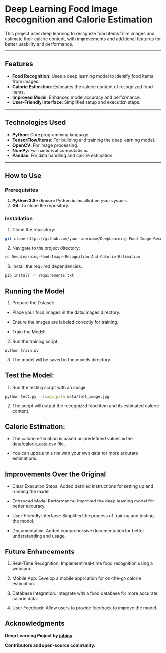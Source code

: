 # Deep Learning Food Image Recognition and Calorie Estimation

This project uses deep learning to recognize food items from images and estimate their calorie content, with improvements and additional features for better usability and performance.

---

## Features

- **Food Recognition**: Uses a deep learning model to identify food items from images.
- **Calorie Estimation**: Estimates the calorie content of recognized food items.
- **Improved Model**: Enhanced model accuracy and performance.
- **User-Friendly Interface**: Simplified setup and execution steps.

---

## Technologies Used

- **Python**: Core programming language.
- **TensorFlow/Keras**: For building and training the deep learning model.
- **OpenCV**: For image processing.
- **NumPy**: For numerical computations.
- **Pandas**: For data handling and calorie estimation.

---

## How to Use

### Prerequisites

1. **Python 3.8+**: Ensure Python is installed on your system.
2. **Git**: To clone the repository.

### Installation

1. Clone the repository:

```bash
git clone https://github.com/your-username/DeepLearning-Food-Image-Recognition-And-Calorie-Estimation
```

2. Navigate to the project directory:

```bash
cd DeepLearning-Food-Image-Recognition-And-Calorie-Estimation
```
3. Install the required dependencies:

```bash
pip install -r requirements.txt
```
## Running the Model

1. Prepare the Dataset:

- Place your food images in the data/images directory.

- Ensure the images are labeled correctly for training.

- Train the Model:

2. Run the training script:

```bash
python train.py
```
3. The model will be saved in the models directory.

## Test the Model:

1. Run the testing script with an image:

```bash
python test.py --image_path data/test_image.jpg
```

2. The script will output the recognized food item and its estimated calorie content.

## Calorie Estimation:

- The calorie estimation is based on predefined values in the data/calorie_data.csv file.

- You can update this file with your own data for more accurate estimations.

## Improvements Over the Original

- Clear Execution Steps: Added detailed instructions for setting up and running the model.

- Enhanced Model Performance: Improved the deep learning model for better accuracy.

- User-Friendly Interface: Simplified the process of training and testing the model.

- Documentation: Added comprehensive documentation for better understanding and usage.

## Future Enhancements

1. Real-Time Recognition: Implement real-time food recognition using a webcam.

2. Mobile App: Develop a mobile application for on-the-go calorie estimation.

3. Database Integration: Integrate with a food database for more accurate calorie data.

4. User Feedback: Allow users to provide feedback to improve the model.


## Acknowledgments

**Deep Learning Project by [jubins](https://github.com/jubins/DeepLearning-Food-Image-Recognition-And-Calorie-Estimation)**

**Contributors and open-source community.**